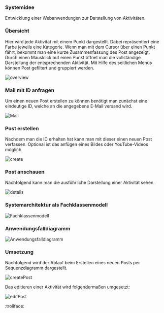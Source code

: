 ### Systemidee

Entwicklung einer Webanwendungen zur Darstellung von Aktivitäten.

[Link]: https://swei-tgb2-4.herokuapp.com/

### Übersicht

Hier wird jede Aktivität mit einem Punkt dargestellt. Dabei repräsentiert eine Farbe jeweils eine Kategorie. Wenn man mit dem Cursor über einen Punkt fährt, bekommt man eine kurze Zusammenfassung des Post angezeigt. Durch einen Mausklick auf einen Punkt öffnet man die vollständige Darstellung der entsprechenden Aktivität. Mit Hilfe des seitlichen Menüs können Post gefiltert und gruppiert werden.

<img src="images/overview.PNG" alt="overview" class="inline"/>

### Mail mit ID anfragen

Um einen neuen Post erstellen zu können benötigt man zunächst eine eindeutige ID, welche an die angegebene E-Mail versand wird.

<img src="images/mail.PNG" alt="Mail" class="inline"/>

### Post erstellen

Nachdem man die ID erhalten hat kann man mit dieser einen neuen Post verfassen. Optional ist das anfügen eines Bildes oder YouTube-Videos möglich.

<img src="images/create.PNG" alt="create" class="inline"/>

### Post anschauen

Nachfolgend kann man die ausführliche Darstellung einer Aktivität sehen.

<img src="images/details.PNG" alt="details" class="inline"/>

### Systemarchitektur als Fachklassenmodell

<img src="images/Fachklassenmodel.png" alt="Fachklassenmodell" class="inline"/>

### Anwendungsfalldiagramm

<img src="images/Activity_Meter_Anwendungsfalldiagramm.png" alt="Anwendungsfalldiagramm" class="inline"/>

### Umsetzung

Nachfolgend wird der Ablauf beim Erstellen eines neuen Posts per Sequenzdiagramm dargestellt.

<img src="images/createPost.PNG" alt="createPost" class="inline"/>

Das editieren einer Aktivität wird folgendermaßen umgesetzt:

<img src="images/editPost.PNG" alt="editPost" class="inline"/>

:trollface:
